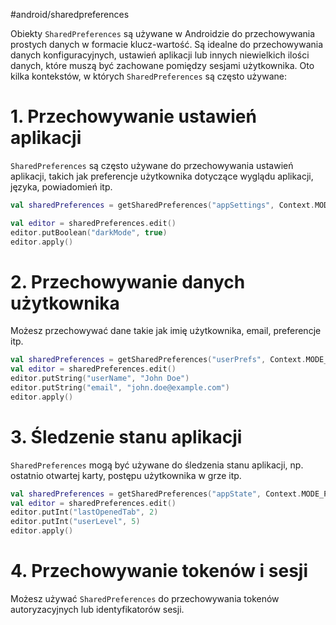 #android/sharedpreferences

Obiekty `SharedPreferences` są używane w Androidzie do przechowywania prostych danych w formacie klucz-wartość. Są idealne do przechowywania danych konfiguracyjnych, ustawień aplikacji lub innych niewielkich ilości danych, które muszą być zachowane pomiędzy sesjami użytkownika. Oto kilka kontekstów, w których `SharedPreferences` są często używane:

# 1. **Przechowywanie ustawień aplikacji**
`SharedPreferences` są często używane do przechowywania ustawień aplikacji, takich jak preferencje użytkownika dotyczące wyglądu aplikacji, języka, powiadomień itp.

```kotlin
val sharedPreferences = getSharedPreferences("appSettings", Context.MODE_PRIVATE)

val editor = sharedPreferences.edit()
editor.putBoolean("darkMode", true)
editor.apply()

```

# 2. **Przechowywanie danych użytkownika**
Możesz przechowywać dane takie jak imię użytkownika, email, preferencje itp.
```kotlin
val sharedPreferences = getSharedPreferences("userPrefs", Context.MODE_PRIVATE)
val editor = sharedPreferences.edit()
editor.putString("userName", "John Doe")
editor.putString("email", "john.doe@example.com")
editor.apply()

```

# 3. **Śledzenie stanu aplikacji**
`SharedPreferences` mogą być używane do śledzenia stanu aplikacji, np. ostatnio otwartej karty, postępu użytkownika w grze itp.
```kotlin
val sharedPreferences = getSharedPreferences("appState", Context.MODE_PRIVATE)
val editor = sharedPreferences.edit()
editor.putInt("lastOpenedTab", 2)
editor.putInt("userLevel", 5)
editor.apply()

```

# 4. **Przechowywanie tokenów i sesji**

Możesz używać `SharedPreferences` do przechowywania tokenów autoryzacyjnych lub identyfikatorów sesji.






